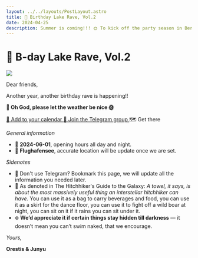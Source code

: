 ```yaml
---
layout: ../../layouts/PostLayout.astro
title: 🪩 Birthday Lake Rave, Vol.2
date: 2024-04-25
description: Summer is coming!!! 🌞 To kick off the party season in Berlin, join our birthday lake rave party.  
---
```


# 🪩 B-day Lake Rave, Vol.2 

<img class="filter" src="/images/rave.png"  />

Dear friends,

Another year, another birthday rave is happening!!

**🙏 Oh God, please let the weather be nice 🌞**


<a class="button" href="/files/event.ics">
  📆 Add to your calendar
</a>


<a class="button" href="https://t.me/+ebDL5UlWtbI2YThi">
  💬 Join the Telegram group
</a>

<a class="button button--disabled">
  🗺️ Get there
</a>

*General information*

- 📅 **2024-06-01**, opening hours all day and night.
- 📍 **Flughafensee**, accurate location will be update once we are set. 


*Sidenotes*
- 🔖 Don't use Telegram? Bookmark this page, we will update all the information you needed later.
- 🧺 As denoted in The Hitchhiker's Guide to the Galaxy: *A towel, it says, is about the most massively useful thing an interstellar hitchhiker can have.* You can use it as a bag to carry beverages and food, you can use it as a skirt for the dance floor, you can use it to fight off a wild boar at night, you can sit on it if it rains you can sit under it.
- ❄️ **We’d appreciate it if certain things stay hidden till darkness** — it doesn’t mean you can’t swim naked, that we encourage.


*Yours,*

**Orestis & Junyu**


